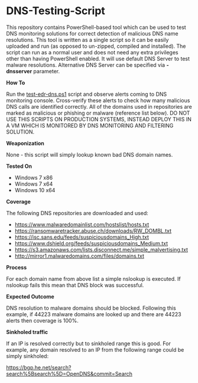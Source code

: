 # DNS-Testing-Script

This repository contains PowerShell-based tool which can be used to test DNS monitoring solutions for correct detection of malicious DNS name resolutions. This tool is written as a single script so it can be easily uploaded and run (as opposed to un-zipped, compiled and installed). The script can run as a normal user and does not need any extra privileges other than having PowerShell enabled. It will use default DNS Server to test malware resolutions. Alternative DNS Server can be specified via **-dnsserver** parameter. 


**How To**

Run the [test-edr-dns.ps1](test-edr-dns.ps1) script and observe alerts coming to DNS monitoring console. Cross-verify these alerts to check how many malicious DNS calls are identified correctly. All of the domains used in repositories are marked as malicious or phishing or malware (reference list below). DO NOT USE THIS SCRIPTS ON PRODUCTION SYSTEMS, INSTEAD DEPLOY THIS IN A VM WHICH IS MONITORED BY DNS MONITORING AND FILTERING SOLUTION.  

**Weaponization** 

None - this script will simply lookup known bad DNS domain names.

**Tested On**

* Windows 7 x86
* Windows 7 x64
* Windows 10 x64

**Coverage**

The following DNS repositories are downloaded and used: 

* https://www.malwaredomainlist.com/hostslist/hosts.txt 
* https://ransomwaretracker.abuse.ch/downloads/RW_DOMBL.txt
* https://isc.sans.edu/feeds/suspiciousdomains_High.txt
* https://www.dshield.org/feeds/suspiciousdomains_Medium.txt
* https://s3.amazonaws.com/lists.disconnect.me/simple_malvertising.txt
* http://mirror1.malwaredomains.com/files/domains.txt

**Process** 

For each domain name from above list a simple nslookup is executed. If nslookup fails this mean that DNS block was successful. 

**Expected Outcome**

DNS resolution to malware domains should be blocked. Following this example, if 44223 malware domains are looked up and there are 44223 alerts then coverage is 100%.

**Sinkholed traffic**

If an IP is resolved correctly but to sinkholed range this is good. For example, any domain resolved to an IP from the following range could be simply sinkholed:

https://bgp.he.net/search?search%5Bsearch%5D=OpenDNS&commit=Search


